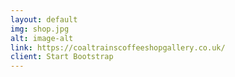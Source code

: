 ```yaml
---
layout: default
img: shop.jpg
alt: image-alt
link: https://coaltrainscoffeeshopgallery.co.uk/
client: Start Bootstrap
---
```

